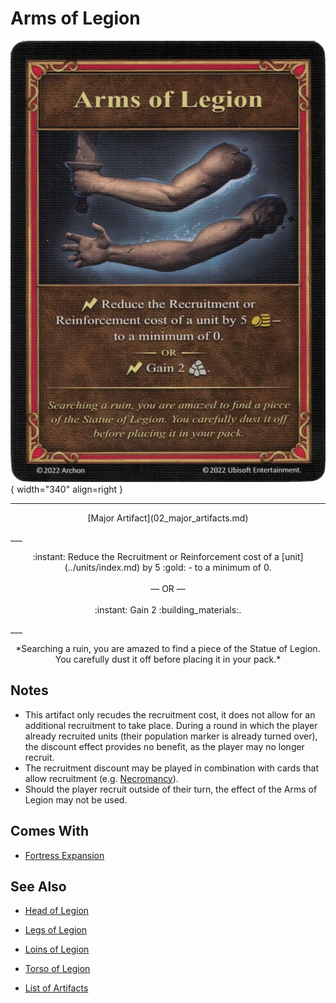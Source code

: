 # Arms of Legion

![Arms of Legion](../assets/artifacts_major-arms_of_legion.webp){ width="340" align=right }
___
<p style="text-align: center;" markdown>[Major Artifact](02_major_artifacts.md)</p>
___
<p style="text-align: center;" markdown>:instant: Reduce the Recruitment or Reinforcement cost of a [unit](../units/index.md) by 5 :gold: - to a minimum of 0.<br><br>— OR —<br><br>:instant: Gain 2 :building_materials:.</p>
___
<p style="text-align: center;" markdown>*Searching a ruin, you are amazed to find a piece of the Statue of Legion. You carefully dust it off before placing it in your pack.*</p>


## Notes

- This artifact only recudes the recruitment cost, it does not allow for an additional recruitment to take place. During a round in which the player already recruited units (their population marker is already turned over), the discount effect provides no benefit, as the player may no longer recruit.
- The recruitment discount may be played in combination with cards that allow recruitment (e.g. [Necromancy](../abilities/necromancy.md)).
- Should the player recruit outside of their turn, the effect of the Arms of Legion may not be used.


## Comes With

- [Fortress Expansion](../content/fortress_expansion.md)


## See Also

- [Head of Legion](head_of_legion.md)
- [Legs of Legion](legs_of_legion.md)
- [Loins of Legion](loins_of_legion.md)
- [Torso of Legion](torso_of_legion.md)

- [List of Artifacts](index.md)
